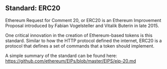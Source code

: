 ## Standard: ERC20
Ethereum Request for Comment 20, or ERC20 is an Ethereum Improvement Proposal introduced by Fabian Vogelsteller and Vitalik Buterin in late 2015.

One critical innovation in the creation of Ethereum-based tokens is this standard. Similar to how the HTTP protocol defined the internet, ERC20 is a protocol that defines a set of commands that a token should implement. 

A simple summary of the standard can be found here:  
https://github.com/ethereum/EIPs/blob/master/EIPS/eip-20.md